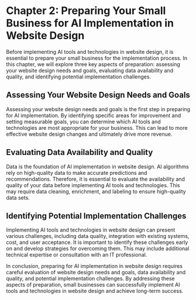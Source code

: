 Chapter 2: Preparing Your Small Business for AI Implementation in Website Design
================================================================================

Before implementing AI tools and technologies in website design, it is essential to prepare your small business for the implementation process. In this chapter, we will explore three key aspects of preparation: assessing your website design needs and goals, evaluating data availability and quality, and identifying potential implementation challenges.

Assessing Your Website Design Needs and Goals
---------------------------------------------

Assessing your website design needs and goals is the first step in preparing for AI implementation. By identifying specific areas for improvement and setting measurable goals, you can determine which AI tools and technologies are most appropriate for your business. This can lead to more effective website design changes and ultimately drive more revenue.

Evaluating Data Availability and Quality
----------------------------------------

Data is the foundation of AI implementation in website design. AI algorithms rely on high-quality data to make accurate predictions and recommendations. Therefore, it is essential to evaluate the availability and quality of your data before implementing AI tools and technologies. This may require data cleaning, enrichment, and labeling to ensure high-quality data sets.

Identifying Potential Implementation Challenges
-----------------------------------------------

Implementing AI tools and technologies in website design can present various challenges, including data quality, integration with existing systems, cost, and user acceptance. It is important to identify these challenges early on and develop strategies for overcoming them. This may include additional technical expertise or consultation with an IT professional.

In conclusion, preparing for AI implementation in website design requires careful evaluation of website design needs and goals, data availability and quality, and potential implementation challenges. By addressing these aspects of preparation, small businesses can successfully implement AI tools and technologies in website design and achieve long-term success.


